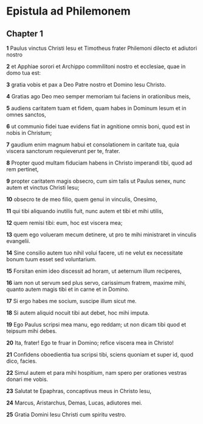 # Epistula ad Philemonem

## Chapter 1

**1** Paulus vinctus Christi Iesu et Timotheus frater Philemoni dilecto et adiutori nostro

**2** et Apphiae sorori et Archippo commilitoni nostro et ecclesiae, quae in domo tua est:

**3** gratia vobis et pax a Deo Patre nostro et Domino Iesu Christo.

**4** Gratias ago Deo meo semper memoriam tui faciens in orationibus meis,

**5** audiens caritatem tuam et fidem, quam habes in Dominum Iesum et in omnes sanctos,

**6** ut communio fidei tuae evidens fiat in agnitione omnis boni, quod est in nobis in Christum;

**7** gaudium enim magnum habui et consolationem in caritate tua, quia viscera sanctorum requieverunt per te, frater.

**8** Propter quod multam fiduciam habens in Christo imperandi tibi, quod ad rem pertinet,

**9** propter caritatem magis obsecro, cum sim talis ut Paulus senex, nunc autem et vinctus Christi Iesu;

**10** obsecro te de meo filio, quem genui in vinculis, Onesimo,

**11** qui tibi aliquando inutilis fuit, nunc autem et tibi et mihi utilis,

**12** quem remisi tibi: eum, hoc est viscera mea;

**13** quem ego volueram mecum detinere, ut pro te mihi ministraret in vinculis evangelii.

**14** Sine consilio autem tuo nihil volui facere, uti ne velut ex necessitate bonum tuum esset sed voluntarium.

**15** Forsitan enim ideo discessit ad horam, ut aeternum illum reciperes,

**16** iam non ut servum sed plus servo, carissimum fratrem, maxime mihi, quanto autem magis tibi et in carne et in Domino.

**17** Si ergo habes me socium, suscipe illum sicut me.

**18** Si autem aliquid nocuit tibi aut debet, hoc mihi imputa.

**19** Ego Paulus scripsi mea manu, ego reddam; ut non dicam tibi quod et teipsum mihi debes.

**20** Ita, frater! Ego te fruar in Domino; refice viscera mea in Christo!

**21** Confidens oboedientia tua scripsi tibi, sciens quoniam et super id, quod dico, facies.

**22** Simul autem et para mihi hospitium, nam spero per orationes vestras donari me vobis.

**23** Salutat te Epaphras, concaptivus meus in Christo Iesu,

**24** Marcus, Aristarchus, Demas, Lucas, adiutores mei.

**25** Gratia Domini Iesu Christi cum spiritu vestro.

